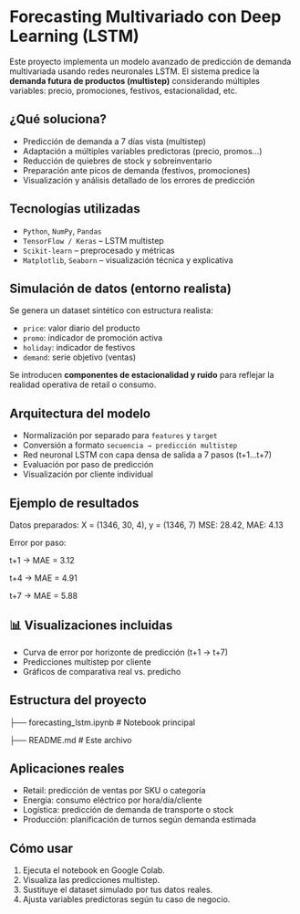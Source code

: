 # Forecasting Multivariado con Deep Learning (LSTM)

Este proyecto implementa un modelo avanzado de predicción de demanda multivariada usando redes neuronales LSTM. El sistema predice la **demanda futura de productos (multistep)** considerando múltiples variables: precio, promociones, festivos, estacionalidad, etc.

## ¿Qué soluciona?

- Predicción de demanda a 7 días vista (multistep)
- Adaptación a múltiples variables predictoras (precio, promos…)
- Reducción de quiebres de stock y sobreinventario
- Preparación ante picos de demanda (festivos, promociones)
- Visualización y análisis detallado de los errores de predicción

## Tecnologías utilizadas

- `Python`, `NumPy`, `Pandas`
- `TensorFlow / Keras` – LSTM multistep
- `Scikit-learn` – preprocesado y métricas
- `Matplotlib`, `Seaborn` – visualización técnica y explicativa

## Simulación de datos (entorno realista)

Se genera un dataset sintético con estructura realista:

- `price`: valor diario del producto
- `promo`: indicador de promoción activa
- `holiday`: indicador de festivos
- `demand`: serie objetivo (ventas)

Se introducen **componentes de estacionalidad y ruido** para reflejar la realidad operativa de retail o consumo.

## Arquitectura del modelo

- Normalización por separado para `features` y `target`
- Conversión a formato `secuencia → predicción multistep`
- Red neuronal LSTM con capa densa de salida a 7 pasos (t+1...t+7)
- Evaluación por paso de predicción
- Visualización por cliente individual

## Ejemplo de resultados

Datos preparados: X = (1346, 30, 4), y = (1346, 7)
MSE: 28.42, MAE: 4.13

Error por paso:

t+1 → MAE = 3.12

t+4 → MAE = 4.91

t+7 → MAE = 5.88

## 📊 Visualizaciones incluidas

- Curva de error por horizonte de predicción (t+1 → t+7)
- Predicciones multistep por cliente
- Gráficos de comparativa real vs. predicho

## Estructura del proyecto

├── forecasting_lstm.ipynb # Notebook principal

├── README.md # Este archivo

## Aplicaciones reales

- Retail: predicción de ventas por SKU o categoría
- Energía: consumo eléctrico por hora/día/cliente
- Logística: predicción de demanda de transporte o stock
- Producción: planificación de turnos según demanda estimada

## Cómo usar

1. Ejecuta el notebook en Google Colab.
2. Visualiza las predicciones multistep.
3. Sustituye el dataset simulado por tus datos reales.
4. Ajusta variables predictoras según tu caso de negocio.
